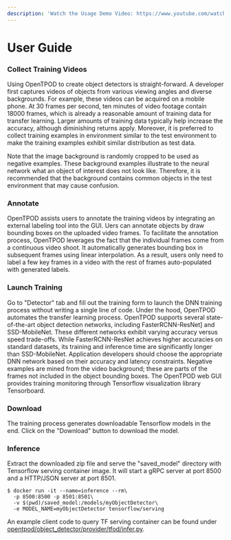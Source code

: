 ```yaml
---
description: 'Watch the Usage Demo Video: https://www.youtube.com/watch?v=B_PX5SSSLJM'
---
```


# User Guide

### Collect Training Videos

Using OpenTPOD to create object detectors is straight-forward. A developer first captures videos of objects from various viewing angles and diverse backgrounds. For example, these videos can be acquired on a mobile phone. At 30 frames per second, ten minutes of video footage contain 18000 frames, which is already a reasonable amount of training data for transfer learning. Larger amounts of training data typically help increase the accuracy, although diminishing returns apply. Moreover, it is preferred to collect training examples in environment similar to the test environment to make the training examples exhibit similar distribution as test data. 

Note that the image background is randomly cropped to be used as negative examples. These background examples illustrate to the neural network what an object of interest does not look like. Therefore, it is recommended that the background contains common objects in the test environment that may cause confusion.

### Annotate

OpenTPOD assists users to annotate the training videos by integrating an external labeling tool into the GUI. Uers can annotate objects by draw bounding boxes on the uploaded video frames. To facilitate the annotation process, OpenTPOD leverages the fact that the individual frames come from a continuous video shoot. It automatically generates bounding box in subsequent frames using linear interpolation. As a result, users only need to label a few key frames in a video with the rest of frames auto-populated with generated labels. 

### Launch Training

Go to "Detector" tab and fill out the training form to launch the DNN training process without writing a single line of code. Under the hood, OpenTPOD automates the transfer learning process. OpenTPOD supports several state-of-the-art object detection networks, including FasterRCNN-ResNet\] and SSD-MobileNet. These different networks exhibit varying accuracy versus speed trade-offs. While FasterRCNN-ResNet achieves higher accuracies on standard datasets, its training and inference time are significantly longer than SSD-MobileNet. Application developers should choose the appropriate DNN network based on their accuracy and latency constraints. Negative examples are mined from the video background; these are parts of the frames not included in the object bounding boxes. The OpenTPOD web GUI provides training monitoring through Tensorflow visualization library Tensorboard.

### Download

The training process generates downloadable Tensorflow models in the end. Click on the "Download" button to download the model.

### Inference

Extract the downloaded zip file and serve the "saved\_model" directory with Tensorflow serving container image. It will start a gRPC server at port 8500 and a HTTP/JSON server at port 8501.

```
$ docker run -it --name=inference --rm\
  -p 8500:8500 -p 8501:8501\
  -v $(pwd)/saved_model:/models/myObjectDetector\
  -e MODEL_NAME=myObjectDetector tensorflow/serving
```

An example client code to query TF serving container can be found under [opentpod/object\_detector/provider/tfod/infer.py](https://github.com/junjuew/OpenTPOD/blob/master/opentpod/object_detector/provider/tfod/infer.py).

